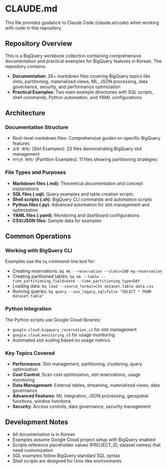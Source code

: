 # CLAUDE.md

This file provides guidance to Claude Code (claude.ai/code) when working with code in this repository.

## Repository Overview

This is a BigQuery workbook collection containing comprehensive documentation and practical examples for BigQuery features in Korean. The repository contains:

- **Documentation**: 26+ markdown files covering BigQuery topics like slots, partitioning, materialized views, ML, JSON processing, data governance, security, and performance optimization
- **Practical Examples**: Two main example directories with SQL scripts, shell commands, Python automation, and YAML configurations

## Architecture

### Documentation Structure
- Root-level markdown files: Comprehensive guides on specific BigQuery features
- `슬롯 예제/` (Slot Examples): 23 files demonstrating BigQuery slot management
- `파티션 예제/` (Partition Examples): 11 files showing partitioning strategies

### File Types and Purposes
- **Markdown files (.md)**: Theoretical documentation and concept explanations
- **SQL files (.sql)**: Query examples and table creation scripts
- **Shell scripts (.sh)**: BigQuery CLI commands and automation scripts
- **Python files (.py)**: Advanced automation for slot management and optimization
- **YAML files (.yaml)**: Monitoring and dashboard configurations
- **CSV/JSON files**: Sample data for examples

## Common Operations

### Working with BigQuery CLI
Examples use the `bq` command-line tool for:
- Creating reservations: `bq mk --reservation --slots=100 my-reservation`
- Creating partitioned tables: `bq mk --table --time_partitioning_field=date --time_partitioning_type=DAY`
- Loading data: `bq load --source_format=CSV dataset.table data.csv`
- Running queries: `bq query --use_legacy_sql=false "SELECT * FROM dataset.table"`

### Python Integration
The Python scripts use Google Cloud libraries:
- `google.cloud.bigquery_reservation_v1` for slot management
- `google.cloud.monitoring_v3` for usage monitoring
- Automated slot scaling based on usage metrics

### Key Topics Covered
- **Performance**: Slot management, partitioning, clustering, query optimization
- **Cost Control**: Scan cost optimization, slot reservations, usage monitoring
- **Data Management**: External tables, streaming, materialized views, data governance
- **Advanced Features**: ML integration, JSON processing, geospatial functions, window functions
- **Security**: Access controls, data governance, security management

## Development Notes

- All documentation is in Korean
- Examples assume Google Cloud project setup with BigQuery enabled
- Scripts reference placeholder values (PROJECT_ID, dataset names) that need customization
- SQL examples follow BigQuery standard SQL syntax
- Shell scripts are designed for Unix-like environments